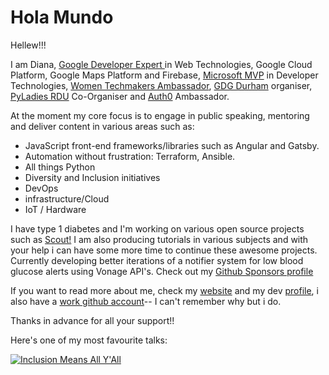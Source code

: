 # Hola Mundo
Hellew!!!

I am Diana,  [Google Developer Expert ](https://developers.google.com/community/experts/directory/profile/profile-diana_rodr_C3_ADguez_manrique)in Web Technologies, Google Cloud Platform, Google Maps Platform and Firebase, [Microsoft MVP](https://mvp.microsoft.com/en-us/PublicProfile/5003700?fullName=Diana%20) in Developer Technologies, [Women Techmakers Ambassador](https://www.womentechmakers.com/ambassadors/diana-rodriguez), [GDG Durham](https://gdgdurham.org) organiser, [PyLadies RDU](https://www.meetup.com/pyladies-rdu/) Co-Organiser and [Auth0](https://auth0.com) Ambassador.

At the moment my core focus is to engage in public speaking, mentoring and deliver content in various areas such as:

- JavaScript front-end frameworks/libraries such as Angular and Gatsby.
- Automation without frustration: Terraform, Ansible.
- All things Python
- Diversity and Inclusion initiatives
- DevOps 
- infrastructure/Cloud
- IoT / Hardware

I have type 1 diabetes and I'm working on various open source projects such as [Scout!](https://github.com/alphacentauri82/scout)  I am also producing tutorials in various subjects and with your help i can have some more time to continue these awesome projects. Currently developing better iterations of a notifier system for low blood glucose alerts using Vonage API's. Check out my [Github Sponsors profile](https://github.com/sponsors/alphacentauri82/)

If you want to read more about me, check my [website](https://superdi.dev) and my dev [profile](https://dev.to/superdiana), i also have a [work github account](https://github.com/superdiana)-- I can't remember why but i do.

Thanks in advance for all your support!!

Here's one of my most favourite talks:

[![Inclusion Means All Y'All](http://img.youtube.com/vi/jINg1PuaRs8/0.jpg)](https://youtu.be/jINg1PuaRs8)
